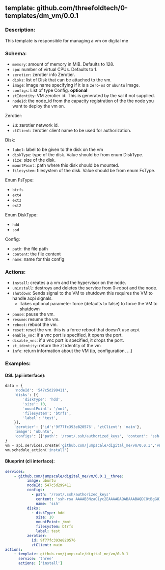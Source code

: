 ## template: github.com/threefoldtech/0-templates/dm_vm/0.0.1

### Description:
This template is responsible for managing a vm on digital me

### Schema:

- `memory`: amount of memory in MiB. Defaults to 128.
- `cpu`: number of virtual CPUs. Defaults to 1.
- `zerotier`: zerotier info Zerotier.
- `disks`: list of Disk that can be attached to the vm. 
- `image`: image name specifying if it is a `zero-os` or `ubuntu` image.
- `configs`: List of type Config. **optional**
- `ztIdentity`: VM zerotier id. This is generated by the sal if not supplied.
- `nodeId`: the node_id from the capacity registration of the the node you want to deploy the vm on.

Zerotier:
- `id`: zerotier network id.
- `ztClient`: zerotier client name to be used for authorization.

Disk:
- `label`: label to be given to the disk on the vm
- `diskType`: type of the disk. Value should be from enum DiskType.
- `size`: size of the disk.
- `mountPoint`: path where this disk should be mounted.
- `filesystem`: filesystem of the disk. Value should be from enum FsType.

Enum FsType:
- `btrfs`
- `ext4`
- `ext3`
- `ext2`

Enum DiskType:
- `hdd`
- `ssd`

Config:
- `path`: the file path 
- `content`: the file content
- `name`: name for this config


### Actions:
- `install`: creates a a vm and the hypervisor on the node.
- `uninstall`: destroys and deletes the service from 0-robot and the node.
- `shutdown`: Sends signal to the VM to shutdown this requires the VM to handle acpi signals.
  - Takes optional parameter force (defaults to false) to force the VM to shutdown
- `pause`: pause the vm.
- `resume`: resume the vm.
- `reboot`: reboot the vm.
- `reset`: reset the vm. this is a force reboot that doesn't use acpi.
- `enable_vnc`: if a vnc port is specified, it opens the port.
- `disable_vnc`: if a vnc port is specified, it drops the port.
- `zt_identity`: return the zt identity of the vm
- `info`: return information about the VM (ip, configuration, ...)

### Examples:
#### DSL (api interface):
```python
data = {
    'nodeId': '547c5d299411',
    'disks': [{
        'diskType': 'hdd',
        'size': 10,
        'mountPoint': '/mnt',
        'filesystem': 'btrfs',
        'label': 'test',
    }],
    'zerotier': {'id':'9f77fc393e820576', 'ztClient': 'main'},
    'image': 'ubuntu',
    'configs': [{'path': '/root/.ssh/authorized_keys', 'content': 'ssh-rsa AAAAB3NzaC1yc2EAAAADAQABAAABAQDC8tBgGU1', 'name': 'sshkey'}]
}
vm = api.services.create('github.com/jumpscale/digital_me/vm/0.0.1','vm1', data)
vm.schedule_action('install')
```

#### Blueprint (cli interface):
```yaml
services:
    - github.com/jumpscale/digital_me/vm/0.0.1__three:
          image: ubuntu
          nodeId: 547c5d299411
          configs:
            - path: '/root/.ssh/authorized_keys'
              content: 'ssh-rsa AAAAB3NzaC1yc2EAAAADAQABAAABAQDC8tBgGU1cUablDk6pKgr+sC3HGU8B4jPJp/28lVPR1DPdpJyzgdCUX+t75y8D18G3uHZG34D3zYc33G3KleI7yTy19vlHfQoakP1pJNaGI+Nm2UhvCRsccf+bescLlgJqXECW3eyaufPtwEnSd0TsFL6CEuaSGtsTif9Mkeil4M7+XfTVKFbibbRn7DoFyCQQGIlQOuphMrdaYep1TCsroKLTRU+QKRjvpVl8sGRdMLOuPCCjL77o5tVZUsm2N2HrIUOA2PzAdDS3rATA1HUogiyCNb1cSVJWadqTcdhj8e2qdIANmZFXhwIFZIr92kdMFx9F ser@wonderwoman'
              name: 'ssh'
          disks:
            - diskType: hdd
              size: 10
              mountPoint: /mnt
              filesystem: btrfs
              label: test
          zerotier:
            id: 9f77fc393e820576
            ztClient: main
actions:
    - template: github.com/jumpscale/digital_me/vm/0.0.1
      service: 'three'
      actions: ['install']

```

